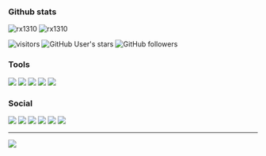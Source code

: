 ### Github stats
![rx1310](https://github-readme-stats.vercel.app/api?username=rx1310&show_icons=true&title_color=ffffff&icon_color=58a6da&text_color=cccccc&bg_color=0d1117&hide_border=true&) ![rx1310](https://github-readme-stats.vercel.app/api/top-langs/?username=rx1310&layout=compact&show_icons=true&title_color=ffffff&icon_color=202124&text_color=cccccc&bg_color=0d1117&hide_border=true&)

![visitors](https://visitor-badge.laobi.icu/badge?page_id=rx1310.rx1310)
![GitHub User's stars](https://img.shields.io/github/stars/rx1310)
![GitHub followers](https://img.shields.io/github/followers/rx1310)

### Tools
![](https://img.shields.io/badge/device-redmi%20note%209s-fe6709?logo=xiaomi)
![](https://img.shields.io/badge/android-10%20(Q)-3bda8d?logo=android)
![](https://img.shields.io/badge/notebook-msi%20ge70-fe0d00)
![](https://img.shields.io/badge/desktop-ubuntu%2020.04%20LTS-dd4814?logo=ubuntu)
![](https://img.shields.io/badge/editor-vscode-24a4eb?logo=visual-studio-code) 

### Social
[![](https://img.shields.io/badge/telegram-channel-26A5E4?style=flat-square&logo=telegram)](https://t.me/rx1310_dev)
[![](https://img.shields.io/badge/vk-public-4680C2?style=flat-square&logo=vk&logoColor=ffffff)](https://vk.com/rx1310_dev)
[![](https://img.shields.io/badge/twitter-rx1310__dev-1DA1F2?style=flat-square&logo=twitter&logoColor=ffffff)](https://twitter.com/rx1310_dev)
[![](https://img.shields.io/badge/figma-%40rx1310-F24E1E?style=flat-square&logo=figma&logoColor=ffffff)](https://figma.com/@rx1310)
![](https://img.shields.io/badge/instagram-%40rx1310-E4405F?style=flat-square&logo=instagram&logoColor=ffffff)
[![](https://img.shields.io/badge/gmail-rx1310-EA4335?style=flat-square&logo=gmail&logoColor=ffffff)](mailto://rx1310.private@gmail.com)

---

![](https://img.shields.io/badge/lang-ru-ffffff?style=flat-square)
